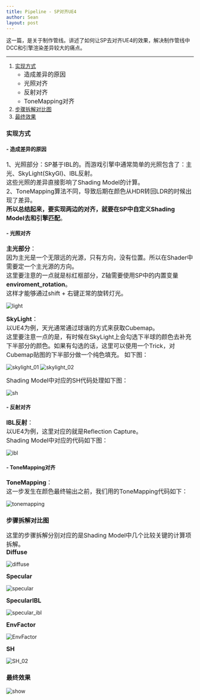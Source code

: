 ```yaml
---
title: Pipeline - SP对齐UE4
author: Sean
layout: post
---
```

这一篇，是关于制作管线。讲述了如何让SP去对齐UE4的效果，解决制作管线中DCC和引擎渲染差异较大的痛点。

****

1. [实现方式](#实现方式)
    - <font size="3">造成差异的原因</font>
    - <font size="3">光照对齐</font>
    - <font size="3">反射对齐</font>
    - <font size="3">ToneMapping对齐</font>
2. [步骤拆解对比图](#步骤拆解对比图)
3. [最终效果](#最终效果)

### 实现方式
#### - 造成差异的原因
<font size="3">
  1、光照部分：SP基于IBL的。而游戏引擎中通常简单的光照包含了：主光、SkyLight(SkyGI)、IBL反射。<br>
    这些光照的差异直接影响了Shading Model的计算。<br>
  2、ToneMapping算法不同，导致后期在颜色从HDR转回LDR的时候出现了差异。<br>
  <b>所以总结起来，要实现两边的对齐，就要在SP中自定义Shading Model去和引擎匹配</b>。<br>
</font>

#### - 光照对齐
<font size="3">
  <b>主光部分</b>：<br>
    因为主光是一个无限远的光源，只有方向，没有位置。所以在Shader中需要定一个主光源的方向。<br>
    这里要注意的一点就是标红框部分，Z轴需要使用SP中的内置变量<b>enviroment_rotation</b>。<br>
    这样才能够通过shift + 右键正常的旋转灯光。
</font>

  ![light](https://user-images.githubusercontent.com/106949238/174303014-22c91c23-d35b-4f4f-b7fe-450af25db4d2.png)

<font size="3">
  <b>SkyLight</b>：<br>
    以UE4为例，天光通常通过球谐的方式来获取Cubemap。<br>
    这里要注意一点的是，有时候在SkyLight上会勾选下半球的颜色去补充下半部分的颜色。如果有勾选的话，这里可以使用一个Trick，对Cubemap贴图的下半部分做一个纯色填充。
    如下图：<br>
</font>

  ![skylight_01](https://user-images.githubusercontent.com/106949238/174304444-8e1acac0-6a04-4697-a8e0-6451da72b850.png)
  ![skylight_02](https://user-images.githubusercontent.com/106949238/174304809-2cca1415-1880-41ba-8cf4-5a3d8b1f1f44.png)

<font size="3">
  Shading Model中对应的SH代码处理如下图：<br>
</font>

  ![sh](https://user-images.githubusercontent.com/106949238/174305059-37de2768-7254-4063-99f6-adb0f428936e.png)

#### - 反射对齐
<font size="3">
  <b>IBL反射</b>：<br>
    以UE4为例，这里对应的就是Reflection Capture。<br>
    Shading Model中对应的代码如下图：<br>
</font>

  ![ibl](https://user-images.githubusercontent.com/106949238/174305530-5dfc962a-27f6-496b-8751-e616dd7d1a8c.png)

#### - ToneMapping对齐
<font size="3">
  <b>ToneMapping</b>：<br>
    这一步发生在颜色最终输出之前，我们用的ToneMapping代码如下：<br>
</font>

  ![tonemapping](https://user-images.githubusercontent.com/106949238/174306868-339052e2-f18d-42d0-9c9c-2bed72d9dd16.png)  

### 步骤拆解对比图
<font size="3">
  这里的步骤拆解分别对应的是Shading Model中几个比较关键的计算项拆解。<br>
</font>
<font size="3">
  <b>Diffuse</b><br>
</font>

  ![diffuse](https://user-images.githubusercontent.com/106949238/174308439-8335b9f2-f270-4ff3-85f6-d292a079bff0.png)

<font size="3">
  <b>Specular</b><br>
</font>

  ![specular](https://user-images.githubusercontent.com/106949238/174308552-d67356e7-53f5-4b27-a163-499323de081c.png)
  
<font size="3">
  <b>SpecularIBL</b><br>
</font>

  ![specular_ibl](https://user-images.githubusercontent.com/106949238/174308704-b4313c4d-898c-4096-bee1-1624162f9ecf.png)

<font size="3">
  <b>EnvFactor</b><br>
</font>

  ![EnvFactor](https://user-images.githubusercontent.com/106949238/174308880-539d78b2-0c80-41a8-9007-794cc8cba3c7.png)

<font size="3">
  <b>SH</b><br>
</font>

  ![SH_02](https://user-images.githubusercontent.com/106949238/174308919-0132e67e-d3be-41ca-bda5-d04693513c0d.png)

### 最终效果

  ![show](https://user-images.githubusercontent.com/106949238/174309072-6995407b-fd74-4c4c-86df-692f979580ee.png)

